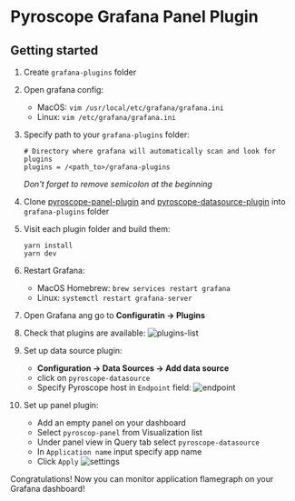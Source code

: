 # Pyroscope Grafana Panel Plugin

## Getting started

1. Create `grafana-plugins` folder
2. Open grafana config:
   * MacOS: `vim /usr/local/etc/grafana/grafana.ini`
   * Linux: `vim /etc/grafana/grafana.ini`
3. Specify path to your `grafana-plugins` folder:
   ```
   # Directory where grafana will automatically scan and look for plugins
   plugins = /<path_to>/grafana-plugins
   ```
   *Don't forget to remove semicolon at the beginning*

4. Clone [pyroscope-panel-plugin]() and [pyroscope-datasource-plugin]() into `grafana-plugins` folder

5. Visit each plugin folder and build them:
   ```
   yarn install
   yarn dev
   ```
6. Restart Grafana:
   * MacOS Homebrew: `brew services restart grafana`
   * Linux: `systemctl restart grafana-server`
7. Open Grafana ang go to **Configuratin -> Plugins**
8. Check that plugins are available:
   ![plugins-list]()
9. Set up data source plugin:
   * **Configuration -> Data Sources -> Add data source**
   * click on `pyroscope-datasource`
   * Specify Pyroscope host in `Endpoint` field:
      ![endpoint]()
10. Set up panel plugin:
    * Add an empty panel on your dashboard
    * Select `pyroscop-panel` from Visualization list
    * Under panel view in Query tab select `pyroscope-datasource`
    * In `Application name` input specify app name
    * Click `Apply`
   ![settings]()

Congratulations! Now you can monitor application flamegraph on your Grafana dashboard!
![]()

